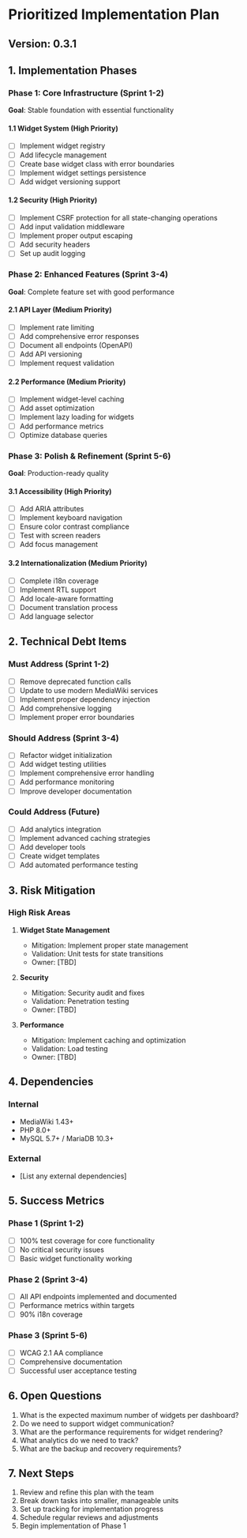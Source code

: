 # Prioritized Implementation Plan

## Version: 0.3.1

## 1. Implementation Phases

### Phase 1: Core Infrastructure (Sprint 1-2)
**Goal**: Stable foundation with essential functionality

#### 1.1 Widget System (High Priority)
- [ ] Implement widget registry
- [ ] Add lifecycle management
- [ ] Create base widget class with error boundaries
- [ ] Implement widget settings persistence
- [ ] Add widget versioning support

#### 1.2 Security (High Priority)
- [ ] Implement CSRF protection for all state-changing operations
- [ ] Add input validation middleware
- [ ] Implement proper output escaping
- [ ] Add security headers
- [ ] Set up audit logging

### Phase 2: Enhanced Features (Sprint 3-4)
**Goal**: Complete feature set with good performance

#### 2.1 API Layer (Medium Priority)
- [ ] Implement rate limiting
- [ ] Add comprehensive error responses
- [ ] Document all endpoints (OpenAPI)
- [ ] Add API versioning
- [ ] Implement request validation

#### 2.2 Performance (Medium Priority)
- [ ] Implement widget-level caching
- [ ] Add asset optimization
- [ ] Implement lazy loading for widgets
- [ ] Add performance metrics
- [ ] Optimize database queries

### Phase 3: Polish & Refinement (Sprint 5-6)
**Goal**: Production-ready quality

#### 3.1 Accessibility (High Priority)
- [ ] Add ARIA attributes
- [ ] Implement keyboard navigation
- [ ] Ensure color contrast compliance
- [ ] Test with screen readers
- [ ] Add focus management

#### 3.2 Internationalization (Medium Priority)
- [ ] Complete i18n coverage
- [ ] Implement RTL support
- [ ] Add locale-aware formatting
- [ ] Document translation process
- [ ] Add language selector

## 2. Technical Debt Items

### Must Address (Sprint 1-2)
- [ ] Remove deprecated function calls
- [ ] Update to use modern MediaWiki services
- [ ] Implement proper dependency injection
- [ ] Add comprehensive logging
- [ ] Implement proper error boundaries

### Should Address (Sprint 3-4)
- [ ] Refactor widget initialization
- [ ] Add widget testing utilities
- [ ] Implement comprehensive error handling
- [ ] Add performance monitoring
- [ ] Improve developer documentation

### Could Address (Future)
- [ ] Add analytics integration
- [ ] Implement advanced caching strategies
- [ ] Add developer tools
- [ ] Create widget templates
- [ ] Add automated performance testing

## 3. Risk Mitigation

### High Risk Areas
1. **Widget State Management**
   - Mitigation: Implement proper state management
   - Validation: Unit tests for state transitions
   - Owner: [TBD]

2. **Security**
   - Mitigation: Security audit and fixes
   - Validation: Penetration testing
   - Owner: [TBD]

3. **Performance**
   - Mitigation: Implement caching and optimization
   - Validation: Load testing
   - Owner: [TBD]

## 4. Dependencies

### Internal
- MediaWiki 1.43+
- PHP 8.0+
- MySQL 5.7+ / MariaDB 10.3+

### External
- [List any external dependencies]

## 5. Success Metrics

### Phase 1 (Sprint 1-2)
- [ ] 100% test coverage for core functionality
- [ ] No critical security issues
- [ ] Basic widget functionality working

### Phase 2 (Sprint 3-4)
- [ ] All API endpoints implemented and documented
- [ ] Performance metrics within targets
- [ ] 90% i18n coverage

### Phase 3 (Sprint 5-6)
- [ ] WCAG 2.1 AA compliance
- [ ] Comprehensive documentation
- [ ] Successful user acceptance testing

## 6. Open Questions

1. What is the expected maximum number of widgets per dashboard?
2. Do we need to support widget communication?
3. What are the performance requirements for widget rendering?
4. What analytics do we need to track?
5. What are the backup and recovery requirements?

## 7. Next Steps

1. Review and refine this plan with the team
2. Break down tasks into smaller, manageable units
3. Set up tracking for implementation progress
4. Schedule regular reviews and adjustments
5. Begin implementation of Phase 1
